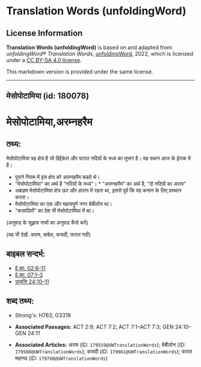 # Translation Words (unfoldingWord)

## License Information

**Translation Words (unfoldingWord)** is based on and adapted from: _unfoldingWord® Translation Words_, [unfoldingWord](https://unfoldingword.org/utw), 2022, which is licensed under a [CC BY-SA 4.0 license](https://creativecommons.org/licenses/by-sa/4.0/legalcode.en).

This markdown version is provided under the same license.



--------------------------------

## मेसोपोटामिया (id: 180078)

मेसोपोटामिया,अरम्नहरैम
======================

तथ्य:
-----

मेसोपोटामिया वह क्षेत्र है जो हिद्देकेल और फरात नदियों के मध्य का भूभाग है। यह स्थान आज के ईराक में है।

* पुराने नियम में इस क्षेत्र को अरम्नहरैम कहते थे।
* “मेसोपोटामिया” का अर्थ है “नदियों के मध्य”। \* “अरम्नहरैम” का अर्थ है, “दो नदियों का अराम”
* अब्राहम मेसोपोटामिया क्षेत्र ऊर और हारान में रहता था, इससे पूर्व कि वह कनान के लिए प्रस्थान करता।
* मेसोपोटामिया का एक और महत्वपूर्ण नगर बेबीलोन था।
* “कसादियों” का देश भी मेसोपोटामिया में था।

(अनुवाद के सुझाव नामों का अनुवाद कैसे करें)

(यह भी देखें: अराम, बाबेल, कसदी, फरात नदी)

बाइबल सन्दर्भ:
--------------

* [प्रे.का. 02:8–11](https://ref.ly/Acts2:8-Acts2:11)
* [प्रे.का. 07:1–3](https://ref.ly/Acts7:1-Acts7:3)
* [उत्पत्ति 24:10–11](https://ref.ly/Gen24:10-Gen24:11)

शब्द तथ्य:
----------

* Strong's: H763, G3318

* **Associated Passages:** ACT 2:9; ACT 7:2; ACT 7:1–ACT 7:3; GEN 24:10–GEN 24:11
* **Associated Articles:** अराम (ID: `179559@UWTranslationWords`); बेबीलोन (ID: `179588@UWTranslationWords`); कसदी (ID: `179661@UWTranslationWords`); फरात महानद (ID: `179788@UWTranslationWords`)

